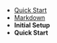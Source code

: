 - [Quick Start](quickstart.md)
- [Markdown](markdown.md)
- **<i class="fas fa-terminal"></i> Initial Setup**
- **<i class="fas fa-paper-plane"></i> Quick Start**
